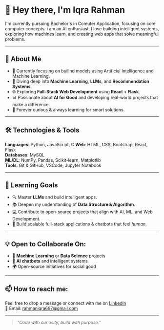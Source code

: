 # 👋 Hey there, I'm Iqra Rahman

I'm currently pursuing Bachelor's in Comuter Application, focusing on core computer concepts. i am an AI enthusiast. 
I love building intelligent systems, exploring how machines learn, and creating web apps that solve meaningful problems.

---

## 🌱 About Me

- 🔭 Currently focusing on builind models using Artificial Intelligence and Machine Learning.
- 🤖 Diving deep into **Machine Learning**, **LLMs**, and **Recommendation Systems**.
- 🌐 Exploring **Full-Stack Web Development** using **React + Flask**.
- 📊 Passionate about **AI for Good** and developing real-world projects that make a difference.
- 🧠 Forever curious & always learning for smart solutions.

---

## 🛠️ Technologies & Tools

**Languages**: Python, JavaScript, C
**Web**: HTML, CSS, Bootstrap, React, Flask  
**Databases**: MySQL  
**ML/DL**: NumPy, Pandas, Scikit-learn, Matplotlib  
**Tools**: Git & GitHub, VSCode, Jupyter Notebook

---

## 🎯 Learning Goals

- 🔍 Master **LLMs** and build intelligent apps.
- 📚 Deepen my understanding of **Data Structure & Algorithm**.
- 💻 Contribute to open-source projects that align with AI, ML, and Web Development.
- 🚀 Build scalable full-stack applications & chatbots that feel *human*.

---

## 💡 Open to Collaborate On:

- 🤝 **Machine Learning** or **Data Science** projects  
- 🧠 **AI chatbots** and intelligent systems  
- 🌍 Open-source initiatives for social good

---

## 📫 How to reach me:
Feel free to drop a message or connect with me on [LinkedIn](www.linkedin.com/in/iqra-rahman-6814812ab)  
📧 Email: rahmaniqra697@gmail.com 

---

> _"Code with curiosity, build with purpose."_  
